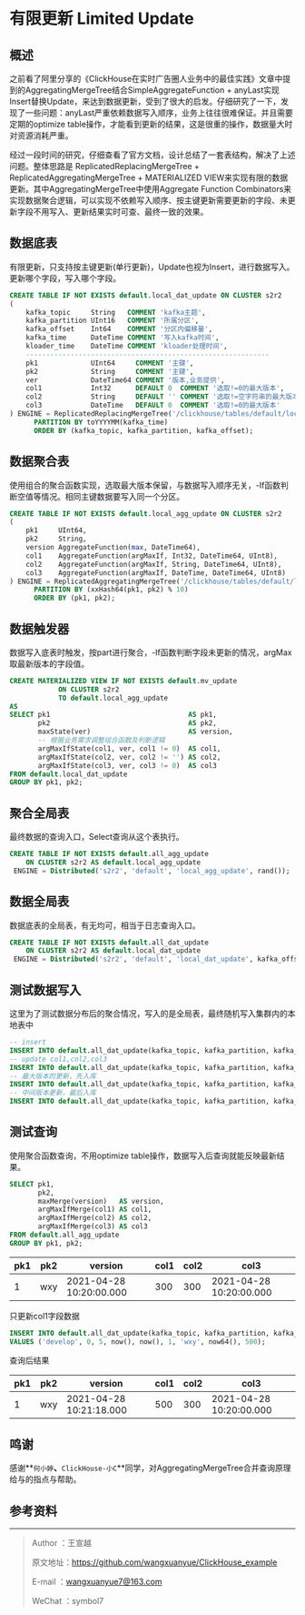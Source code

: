 # 有限更新 Limited Update

## 概述

之前看了阿里分享的《ClickHouse在实时广告圈人业务中的最佳实践》文章中提到的AggregatingMergeTree结合SimpleAggregateFunction + anyLast实现Insert替换Update，来达到数据更新，受到了很大的启发。仔细研究了一下，发现了一些问题：anyLast严重依赖数据写入顺序，业务上往往很难保证。并且需要定期的optimize table操作，才能看到更新的结果，这是很重的操作，数据量大时对资源消耗严重。

经过一段时间的研究，仔细查看了官方文档，设计总结了一套表结构，解决了上述问题。整体思路是 ReplicatedReplacingMergeTree + ReplicatedAggregatingMergeTree + MATERIALIZED VIEW来实现有限的数据更新。其中AggregatingMergeTree中使用Aggregate Function Combinators来实现数据聚合逻辑，可以实现不依赖写入顺序、按主键更新需要更新的字段、未更新字段不用写入、更新结果实时可查、最终一致的效果。

## 数据底表

有限更新，只支持按主键更新(单行更新)，Update也视为Insert，进行数据写入。更新哪个字段，写入哪个字段。

```sql
CREATE TABLE IF NOT EXISTS default.local_dat_update ON CLUSTER s2r2
(
    kafka_topic     String   COMMENT 'kafka主题',
    kafka_partition UInt16   COMMENT '所属分区',
    kafka_offset    Int64    COMMENT '分区内偏移量',
    kafka_time      DateTime COMMENT '写入kafka时间',
    kloader_time    DateTime COMMENT 'kloader处理时间',
    ------------------------------------------------------------
    pk1             UInt64     COMMENT '主键',
    pk2             String     COMMENT '主键',
    ver             DateTime64 COMMENT '版本,业务提供',
    col1            Int32      DEFAULT 0  COMMENT '选取!=0的最大版本',
    col2            String     DEFAULT '' COMMENT '选取!=空字符串的最大版本',
    col3            DateTime   DEFAULT 0  COMMENT '选取!=0的最大版本'
) ENGINE = ReplicatedReplacingMergeTree('/clickhouse/tables/default/local_dat_update/{shard}', '{replica}')
      PARTITION BY toYYYYMM(kafka_time)
      ORDER BY (kafka_topic, kafka_partition, kafka_offset);
```

## 数据聚合表

使用组合的聚合函数实现，选取最大版本保留，与数据写入顺序无关，-If函数判断空值等情况。相同主键数据要写入同一个分区。

```sql
CREATE TABLE IF NOT EXISTS default.local_agg_update ON CLUSTER s2r2
(
    pk1     UInt64,
    pk2     String,
    version AggregateFunction(max, DateTime64),
    col1    AggregateFunction(argMaxIf, Int32, DateTime64, UInt8),
    col2    AggregateFunction(argMaxIf, String, DateTime64, UInt8),
    col3    AggregateFunction(argMaxIf, DateTime, DateTime64, UInt8)
) ENGINE = ReplicatedAggregatingMergeTree('/clickhouse/tables/default/local_agg_update/{shard}', '{replica}')
      PARTITION BY (xxHash64(pk1, pk2) % 10)
      ORDER BY (pk1, pk2);
```

## 数据触发器

数据写入底表时触发，按part进行聚合，-If函数判断字段未更新的情况，argMax取最新版本的字段值。

```sql
CREATE MATERIALIZED VIEW IF NOT EXISTS default.mv_update
            ON CLUSTER s2r2
            TO default.local_agg_update
AS
SELECT pk1                                  AS pk1,
       pk2                                  AS pk2,
       maxState(ver)                        AS version,
       -- 根据业务需求调整组合函数及判断逻辑
       argMaxIfState(col1, ver, col1 != 0)  AS col1,
       argMaxIfState(col2, ver, col2 != '') AS col2,
       argMaxIfState(col3, ver, col3 != 0)  AS col3
FROM default.local_dat_update
GROUP BY pk1, pk2;
```

## 聚合全局表

最终数据的查询入口，Select查询从这个表执行。

```sql
CREATE TABLE IF NOT EXISTS default.all_agg_update
    ON CLUSTER s2r2 AS default.local_agg_update
 ENGINE = Distributed('s2r2', 'default', 'local_agg_update', rand());
```

## 数据全局表

数据底表的全局表，有无均可，相当于日志查询入口。

```sql
CREATE TABLE IF NOT EXISTS default.all_dat_update
    ON CLUSTER s2r2 AS default.local_dat_update
 ENGINE = Distributed('s2r2', 'default', 'local_dat_update', kafka_offset);
```

## 测试数据写入

这里为了测试数据分布后的聚合情况，写入的是全局表，最终随机写入集群内的本地表中

```sql
-- insert
INSERT INTO default.all_dat_update(kafka_topic, kafka_partition, kafka_offset, kafka_time, kloader_time, pk1, pk2, ver, col1, col2, col3) VALUES ('develop', 0, 0, now(), now(), 1, 'wxy', now64(), 100, '100', now());
-- update col1,col2,col3
INSERT INTO default.all_dat_update(kafka_topic, kafka_partition, kafka_offset, kafka_time, kloader_time, pk1, pk2, ver, col1, col2, col3) VALUES ('develop', 0, 1, now(), now(), 1, 'wxy', now64(), 200, '200', now());
-- 最大版本的更新，先入库
INSERT INTO default.all_dat_update(kafka_topic, kafka_partition, kafka_offset, kafka_time, kloader_time, pk1, pk2, ver, col1, col2, col3) VALUES ('develop', 0, 3, now(), now(), 1, 'wxy', now64(), 300, '300', now());
-- 中间版本更新，最后入库
INSERT INTO default.all_dat_update(kafka_topic, kafka_partition, kafka_offset, kafka_time, kloader_time, pk1, pk2, ver, col1, col2, col3) VALUES ('develop', 0, 4, now(), now(), 1, 'wxy', addDays(now64(), -1), 400, '400', now());
```

## 测试查询

使用聚合函数查询，不用optimize table操作，数据写入后查询就能反映最新结果。

```sql
SELECT pk1,
       pk2,
       maxMerge(version)   AS version,
       argMaxIfMerge(col1) AS col1,
       argMaxIfMerge(col2) AS col2,
       argMaxIfMerge(col3) AS col3
FROM default.all_agg_update
GROUP BY pk1, pk2;
```

| pk1  | pk2  | version                 | col1 | col2 | col3                    |
| ---- | ---- | ----------------------- | ---- | ---- | ----------------------- |
| 1    | wxy  | 2021-04-28 10:20:00.000 | 300  | 300  | 2021-04-28 10:20:00.000 |

只更新col1字段数据

```sql
INSERT INTO default.all_dat_update(kafka_topic, kafka_partition, kafka_offset, kafka_time, kloader_time, pk1, pk2, ver, col1)
VALUES ('develop', 0, 5, now(), now(), 1, 'wxy', now64(), 500);
```

查询后结果

| pk1  | pk2  | version                 | col1 | col2 | col3                    |
| ---- | ---- | ----------------------- | ---- | ---- | ----------------------- |
| 1    | wxy  | 2021-04-28 10:21:18.000 | 500  | 300  | 2021-04-28 10:20:00.000 |

## 鸣谢

感谢**`何小婷`**、**`ClickHouse-小C`**同学，对AggregatingMergeTree合并查询原理给与的指点与帮助。

## 参考资料

[1]: https://mp.weixin.qq.com/s/TUro4VWaOEIZo6BnYpsV6w	"ClickHouse在阿里云实时广告圈人业务最佳实践"
[2]: https://altinity.com/blog/2020/4/14/handling-real-time-updates-in-clickhouse	"Handling Real-Time Updates in ClickHouse"

------

> Author   ：王宣越
>
> 原文地址：https://github.com/wangxuanyue/ClickHouse_example
>
> E-mail    ：wangxuanyue7@163.com
>
> WeChat ：symbol7

